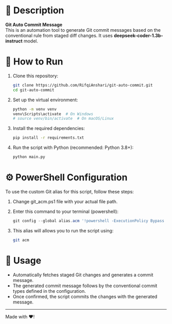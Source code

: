 # 📌 Description  
**Git Auto Commit Message**  
This is an automation tool to generate Git commit messages based on the conventional rule from staged diff changes. It uses **deepseek-coder-1.3b-instruct** model.

# 🚀 How to Run  
1. Clone this repository:  
   ```bash  
   git clone https://github.com/RifqiAnshari/git-auto-commit.git  
   cd git-auto-commit  
   ```  
2. Set up the virtual environment:  
   ```bash  
   python -m venv venv  
   venv\Scripts\activate  # On Windows  
   # source venv/bin/activate  # On macOS/Linux
   ```  
3. Install the required dependencies:  
   ```bash  
   pip install -r requirements.txt  
   ```  
4. Run the script with Python (recommended: Python 3.8+):  
   ```bash  
   python main.py  
   ```  

# ⚙️ PowerShell Configuration  
To use the custom Git alias for this script, follow these steps:  

1. Change git_acm.ps1 file with your actual file path. 

2. Enter this command to your terminal (powershell):  
   ```powershell
   git config --global alias.acm '!powershell -ExecutionPolicy Bypass -File "<absolute path of .ps1 file>"'
   ```  

3. This alias will allows you to run the script using:  
   ```bash  
   git acm  
   ```

# 📄 Usage  
- Automatically fetches staged Git changes and generates a commit message.  
- The generated commit message follows by the conventional commit types defined in the configuration.  
- Once confirmed, the script commits the changes with the generated message.  

---

Made with ❤️!